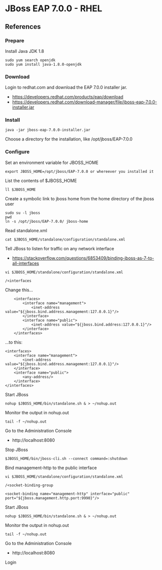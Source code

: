 # JBoss EAP 7.0.0 - RHEL

## References

### Prepare
Install Java JDK 1.8
```
sudo yum search openjdk
sudo yum install java-1.8.0-openjdk
```
### Download
Login to redhat.com and download the EAP 7.0.0 installer jar. 
* https://developers.redhat.com/products/eap/download
* https://developers.redhat.com/download-manager/file/jboss-eap-7.0.0-installer.jar

### Install
```
java -jar jboss-eap-7.0.0-installer.jar
```
Choose a directory for the installation, like /opt/jboss/EAP-7.0.0

### Configure
Set an environment variable for JBOSS_HOME
```
export JBOSS_HOME=/opt/jboss/EAP-7.0.0 or whereever you installed it
```
List the contents of $JBOSS_HOME
```
ll $JBOSS_HOME
```
Create a symbolic link to jboss home from the home directory of the jboss user
```
sudo su -l jboss
pwd
ln -s /opt/jboss/EAP-7.0.0/ jboss-home
```
Read standalone.xml
```
cat $JBOSS_HOME/standalone/configuration/standalone.xml
```
Tell JBoss to listen for traffic on any network interface
* https://stackoverflow.com/questions/6853409/binding-jboss-as-7-to-all-interfaces
```
vi $JBOSS_HOME/standalone/configuration/standalone.xml
```
```
/<interfaces
```
Change this...
```
    <interfaces>
        <interface name="management">
            <inet-address value="${jboss.bind.address.management:127.0.0.1}"/>
        </interface>
        <interface name="public">
            <inet-address value="${jboss.bind.address:127.0.0.1}"/>
        </interface>
    </interfaces>
```
...to this: 
```
<interfaces>
    <interface name="management">
        <inet-address value="${jboss.bind.address.management:127.0.0.1}"/>
    </interface>
    <interface name="public">
        <any-address/>
    </interface>
</interfaces>
```
Start JBoss
```
nohup $JBOSS_HOME/bin/standalone.sh & > ~/nohup.out
```
Monitor the output in nohup.out
```
tail -f ~/nohup.out
```
Go to the Administration Console
* http://localhost:8080

Stop JBoss
```
$JBOSS_HOME/bin/jboss-cli.sh --connect command=:shutdown
```

Bind management-http to the public interface
```
vi $JBOSS_HOME/standalone/configuration/standalone.xml
```
```
/<socket-binding-group
```
```
<socket-binding name="management-http" interface="public" port="${jboss.management.http.port:9990}"/>
```
Start JBoss
```
nohup $JBOSS_HOME/bin/standalone.sh & > ~/nohup.out
```
Monitor the output in nohup.out
```
tail -f ~/nohup.out
```
Go to the Administration Console
* http://localhost:8080

Login

